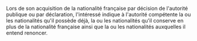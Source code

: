 Lors de son acquisition de la nationalité française par décision de l'autorité publique ou par déclaration, l'intéressé indique à l'autorité compétente la ou les nationalités qu'il possède déjà, la ou les nationalités qu'il conserve en plus de la nationalité française ainsi que la ou les nationalités auxquelles il entend renoncer. 


